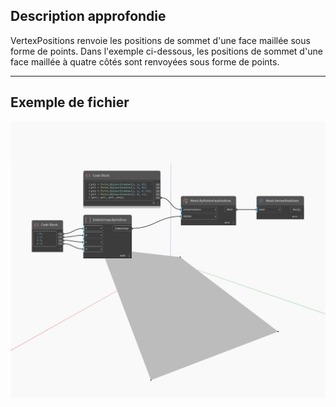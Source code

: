 ## Description approfondie
VertexPositions renvoie les positions de sommet d'une face maillée sous forme de points. Dans l'exemple ci-dessous, les positions de sommet d'une face maillée à quatre côtés sont renvoyées sous forme de points.
___
## Exemple de fichier

![VertexPositions](./Autodesk.DesignScript.Geometry.Mesh.VertexPositions_img.jpg)

